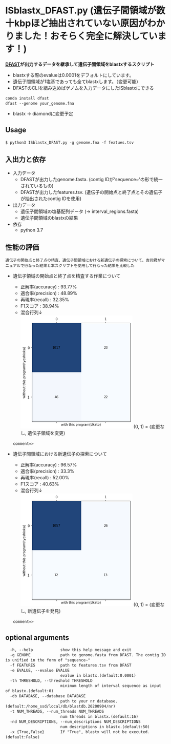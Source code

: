 # ISblastx_DFAST.py (遺伝子間領域が数十kbpほど抽出されていない原因がわかりました！おそらく完全に解決しています！)
**[DFAST](https://dfast.ddbj.nig.ac.jp "DFAST Home")が出力するデータを継承して遺伝子間領域をblastxするスクリプト**
- blastxする際のevalueは0.0001をデフォルトにしています。
- 遺伝子間領域が1塩基であっても全てblastxします。（変更可能）
- DFASTのCLIを組み込めばゲノムを入力データにしたISblastxにできる
```
conda install dfast
dfast --genome your_genome.fna
```
- blastx -> diamondに変更予定
## Usage
```
$ python3 ISblastx_DFAST.py -g genome.fna -f featues.tsv
```
## 入出力と依存
- 入力データ
  - DFASTが出力したgenome.fasta. (contig IDが'sequence~'の形で統一されているもの)
  - DFASTが出力したfeatures.tsv. (遺伝子の開始点と終了点とその遺伝子が抽出されたcontig IDを使用)  
- 出力データ
  - 遺伝子間領域の塩基配列データ (-> interval_regions.fasta)
  - 遺伝子間領域のblastxの結果　　
- 依存
  - python 3.7

## 性能の評価
`遺伝子の開始点と終了点の精査、遺伝子間領域における新遺伝子の探索について、吉岡君がマニュアルで行なった結果と本スクリプトを使用して行なった結果を比較した`  

- 遺伝子領域の開始点と終了点を精査する作業について
  - 正解率(accuracy) : 93.77%  
  - 適合率(precision) : 48.89%  
  - 再現率(recall) : 32.35%  
  - F1スコア : 38.94%  
  - 混合行列↓  
![](./images/A_ver2.png)
(0, 1) = (変更なし, 遺伝子領域を変更)  

  ``comment=> ``  

- 遺伝子間領域における新遺伝子の探索について
  - 正解率(accuracy) : 96.57%  
  - 適合率(precision) : 33.3%  
  - 再現率(recall) : 52.00%  
  - F1スコア : 40.63%  
  - 混合行列↓  
![](./images/B_ver2.png)
(0, 1) = (変更なし, 新遺伝子を発見)  

  ``comment=> ``  

## optional arguments
```
  -h, --help            show this help message and exit
  -g GENOME             path to genome.fasta from DFAST. The contig ID is unified in the form of "sequence~"
  -f FEATURES           path to features.tsv from DFAST
  -e EVALUE, --evalue EVALUE
                        evalue in blastx.(default:0.0001)
  -th THRESHOLD, --threshold THRESHOLD
                        minimum length of interval sequence as input of blastx.(default:0)
  -db DATABASE, --database DATABASE
                        path to your nr database.(default:/home_ssd/local/db/blastdb.20200904/nr)
  -t NUM_THREADS, --num_threads NUM_THREADS
                        num threads in blastx.(default:16)
  -nd NUM_DESCRIPTIONS, --num_descriptions NUM_DESCRIPTIONS
                        num descriptions in blastx.(default:50)
  -x {True,False}       If "True", blastx will not be executed.(default:False)
```


